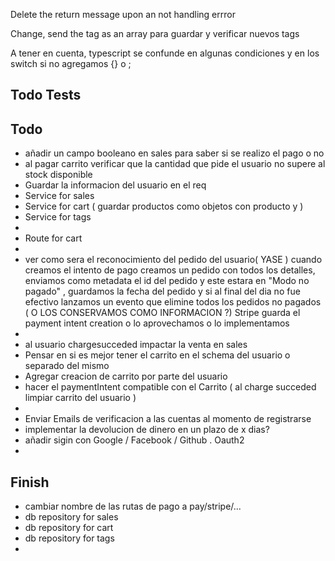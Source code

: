 Delete the return message upon an not handling errror 

Change, send the tag as an array para guardar y verificar nuevos tags

A tener en cuenta, typescript se confunde en algunas condiciones y en los switch si no agregamos {} o ;
## Todo Tests


## Todo
- añadir un campo booleano en sales para saber si se realizo el pago o no
- al pagar carrito verificar que la cantidad que pide el usuario no supere al stock disponible
- Guardar la informacion del usuario en el req
- Service for sales
- Service for cart ( guardar productos como objetos con producto y  )
- Service for tags
- 
- Route for cart
- 
- ver como sera el reconocimiento del pedido del usuario( YASE ) cuando creamos el intento de pago creamos un pedido con todos los detalles, enviamos como metadata el id del pedido y este estara en "Modo no pagado" , guardamos la fecha del pedido y si al final del dia no fue efectivo lanzamos un evento que elimine todos los pedidos no pagados ( O LOS CONSERVAMOS COMO INFORMACION ?) Stripe guarda el payment intent creation o lo aprovechamos o lo implementamos
- 
- al usuario chargesucceded impactar la venta en sales
- Pensar en si es mejor tener el carrito en el schema del usuario o separado del mismo
- Agregar creacion de carrito por parte del usuario
- hacer el paymentIntent compatible con el Carrito ( al charge succeded limpiar carrito del usuario )
- 
- Enviar Emails de verificacion a las cuentas al momento de registrarse
- implementar la devolucion de dinero en un plazo de x dias?
- añadir sigin con Google / Facebook / Github . Oauth2
- 
## Finish

- cambiar nombre de las rutas de pago a pay/stripe/...
- db repository for sales
- db repository for cart
- db repository for tags
- 